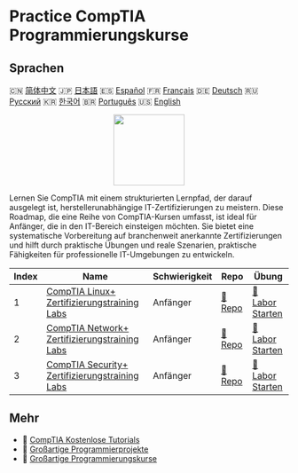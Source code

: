 # Practice CompTIA Programmierungskurse

## Sprachen

🇨🇳 [简体中文](README_zh.md) 🇯🇵 [日本語](README_ja.md) 🇪🇸 [Español](README_es.md) 🇫🇷 [Français](README_fr.md) 🇩🇪 [Deutsch](README_de.md) 🇷🇺 [Русский](README_ru.md) 🇰🇷 [한국어](README_ko.md) 🇧🇷 [Português](README_pt.md) 🇺🇸 [English](README.md) 

<div align="center">
<img width="128px" src="https://file.labex.io/path/ZbzxjVKrvgFc.png">
</div>

Lernen Sie CompTIA mit einem strukturierten Lernpfad, der darauf ausgelegt ist, herstellerunabhängige IT-Zertifizierungen zu meistern. Diese Roadmap, die eine Reihe von CompTIA-Kursen umfasst, ist ideal für Anfänger, die in den IT-Bereich einsteigen möchten. Sie bietet eine systematische Vorbereitung auf branchenweit anerkannte Zertifizierungen und hilft durch praktische Übungen und reale Szenarien, praktische Fähigkeiten für professionelle IT-Umgebungen zu entwickeln.

|   Index | Name                                                                                                              | Schwierigkeit   | Repo                                                                         | Übung                                                                               |
|---------|-------------------------------------------------------------------------------------------------------------------|-----------------|------------------------------------------------------------------------------|-------------------------------------------------------------------------------------|
|       1 | [CompTIA Linux+ Zertifizierungstraining Labs](https://labex.io/de/courses/comptia-linux-plus-training-labs)       | Anfänger        | [🔗 Repo](https://github.com/labex-labs/comptia-linux-plus-training-labs)    | [🚀 Labor Starten](https://labex.io/de/courses/comptia-linux-plus-training-labs)    |
|       2 | [CompTIA Network+ Zertifizierungstraining Labs](https://labex.io/de/courses/comptia-network-plus-training-labs)   | Anfänger        | [🔗 Repo](https://github.com/labex-labs/comptia-network-plus-training-labs)  | [🚀 Labor Starten](https://labex.io/de/courses/comptia-network-plus-training-labs)  |
|       3 | [CompTIA Security+ Zertifizierungstraining Labs](https://labex.io/de/courses/comptia-security-plus-training-labs) | Anfänger        | [🔗 Repo](https://github.com/labex-labs/comptia-security-plus-training-labs) | [🚀 Labor Starten](https://labex.io/de/courses/comptia-security-plus-training-labs) |

## Mehr

- 🔗 [CompTIA Kostenlose Tutorials](https://github.com/labex-labs/comptia-free-tutorials)
- 🔗 [Großartige Programmierprojekte](https://github.com/labex-labs/awesome-programming-projects)
- 🔗 [Großartige Programmierungskurse](https://github.com/labex-labs/awesome-programming-courses)

